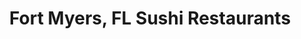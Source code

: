 ---
layout: city
title: Fort Myers, FL Sushi Restaurants
permalink: /florida/fort-myers/
stateAbbr: FL
stateName: Florida
cityName: Fort Myers
---